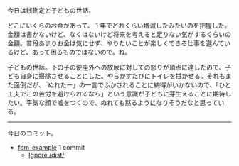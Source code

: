 今日は銭勘定と子どもの世話。

どこにいくらのお金があって、 1 年でどれくらい増減したみたいのを把握した。金額は書かないけど、なくはないけど将来を考えると足りない気がするくらいの金額。普段あまりお金は気にせず、やりたいことが楽しくできる仕事を選んでいるけど、あって困るものではないので。ね。

子どもの世話。下の子の便座外への放尿に対しての怒りが頂点に達したので、子ども自身に掃除させることにした。やらかすたびにトイレを拭かせる。それもまた面倒だが、「ぬれたー」の一言でふかされることに納得がいかないので、「ひと工夫でこの苦労を避けられるなら」という意識が子どもに芽生えることに期待したい。平気な顔で嘘をつくので、ぬれても黙るようになりそうだなと思っている。

---

今日のコミット。

- [fcm-example](https://github.com/bouzuya/fcm-example) 1 commit
  - [Ignore /dist/](https://github.com/bouzuya/fcm-example/commit/6a905743455eb24b045206a717f790f5a1f60e2a)

